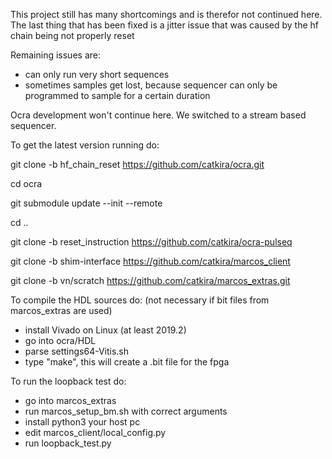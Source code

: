 This project still has many shortcomings and is therefor not continued here.
The last thing that has been fixed is a jitter issue that was caused by the hf chain being not properly reset

Remaining issues are:
- can only run very short sequences
- sometimes samples get lost, because sequencer can only be programmed to sample for a certain duration

Ocra development won't continue here. We switched to a stream based sequencer.

To get the latest version running do:

git clone -b hf_chain_reset https://github.com/catkira/ocra.git

cd ocra

git submodule update --init --remote

cd ..

git clone -b reset_instruction https://github.com/catkira/ocra-pulseq

git clone -b shim-interface https://github.com/catkira/marcos_client

git clone -b vn/scratch https://github.com/catkira/marcos_extras.git


To compile the HDL sources do: (not necessary if bit files from marcos_extras are used)
- install Vivado on Linux (at least 2019.2)
- go into ocra/HDL
- parse settings64-Vitis.sh
- type "make", this will create a .bit file for the fpga

To run the loopback test do:
- go into marcos_extras
- run marcos_setup_bm.sh with correct arguments
- install python3 your host pc
- edit marcos_client/local_config.py 
- run loopback_test.py
